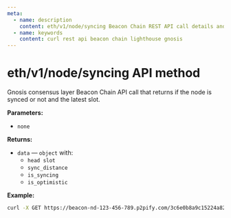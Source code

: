 ```yaml
---
meta:
  - name: description
    content: eth/v1/node/syncing Beacon Chain REST API call details and examples.
  - name: keywords
    content: curl rest api beacon chain lighthouse gnosis
---
```


# eth/v1/node/syncing API method

Gnosis consensus layer Beacon Chain API call that returns if the node is synced or not and the latest slot.

**Parameters:**

* `none`

**Returns:**

* `data` — `object` with:
  * `head slot`
  * `sync_distance`
  * `is_syncing`
  * `is_optimistic`

**Example:**

``` sh
curl -X GET https://beacon-nd-123-456-789.p2pify.com/3c6e0b8a9c15224a8228b9a98ca1531d/eth/v1/node/syncing
```
